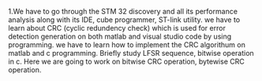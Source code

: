 1.We have to go through the STM 32 discovery and all its performance analysis along with its IDE, cube programmer, ST-link utility.
we have to learn about CRC (cyclic redundency check) which is used for error detection generation on both matlab and visual studio code by using programming.
we have to learn how to implement the CRC algorithum on matlab and c programming.
Briefly study LFSR sequence, bitwise operation in c.
Here we are going to work on bitwise CRC operation, bytewise CRC operation. 
